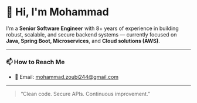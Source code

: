 # 👋 Hi, I'm Mohammad

I'm a **Senior Software Engineer** with 8+ years of experience in building robust, scalable, and secure backend systems — currently focused on **Java, Spring Boot, Microservices**, and **Cloud solutions (AWS)**.

---

### 📫 How to Reach Me
- 📧 Email: mohammad.zoubi244@gmail.com

---
> “Clean code. Secure APIs. Continuous improvement.”
